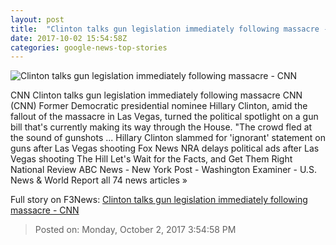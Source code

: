 ```yaml
---
layout: post
title:  "Clinton talks gun legislation immediately following massacre - CNN"
date: 2017-10-02 15:54:58Z
categories: google-news-top-stories
---
```


![Clinton talks gun legislation immediately following massacre - CNN](http://i2.cdn.cnn.com/cnnnext/dam/assets/170913205016-hillary-clinton-2-ac360-intv-9-13-17-super-tease.jpg)

CNN Clinton talks gun legislation immediately following massacre CNN (CNN) Former Democratic presidential nominee Hillary Clinton, amid the fallout of the massacre in Las Vegas, turned the political spotlight on a gun bill that's currently making its way through the House. "The crowd fled at the sound of gunshots ... Hillary Clinton slammed for 'ignorant' statement on guns after Las Vegas shooting Fox News NRA delays political ads after Las Vegas shooting The Hill Let's Wait for the Facts, and Get Them Right National Review ABC News - New York Post - Washington Examiner - U.S. News & World Report all 74 news articles »


Full story on F3News: [Clinton talks gun legislation immediately following massacre - CNN](http://www.f3nws.com/n/rGKqCG)

> Posted on: Monday, October 2, 2017 3:54:58 PM
